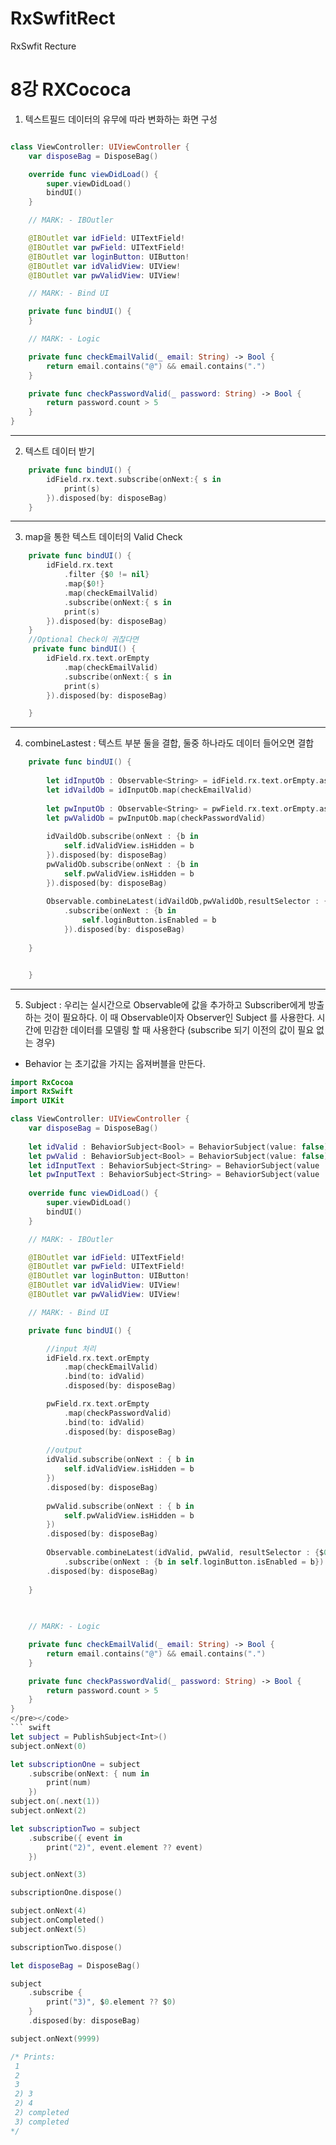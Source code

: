 # RxSwfitRect
RxSwfit Recture

8강 RXCococa
===========
1. 텍스트필드 데이터의 유무에 따라 변화하는 화면 구성
``` swift

class ViewController: UIViewController {
    var disposeBag = DisposeBag()

    override func viewDidLoad() {
        super.viewDidLoad()
        bindUI()
    }

    // MARK: - IBOutler

    @IBOutlet var idField: UITextField!
    @IBOutlet var pwField: UITextField!
    @IBOutlet var loginButton: UIButton!
    @IBOutlet var idValidView: UIView!
    @IBOutlet var pwValidView: UIView!

    // MARK: - Bind UI

    private func bindUI() {
    }

    // MARK: - Logic

    private func checkEmailValid(_ email: String) -> Bool {
        return email.contains("@") && email.contains(".")
    }

    private func checkPasswordValid(_ password: String) -> Bool {
        return password.count > 5
    }
}
```
* * *
2. 텍스트 데이터 받기
``` swift
    private func bindUI() {
        idField.rx.text.subscribe(onNext:{ s in
            print(s)
        }).disposed(by: disposeBag)
    }
```
* * *
3. map을 통한 텍스트 데이터의 Valid Check
``` swift
    private func bindUI() {
        idField.rx.text
            .filter {$0 != nil}
            .map{$0!}
            .map(checkEmailValid)
            .subscribe(onNext:{ s in
            print(s)
        }).disposed(by: disposeBag)
    }
    //Optional Check이 귀찮다면
     private func bindUI() {
        idField.rx.text.orEmpty
            .map(checkEmailValid)
            .subscribe(onNext:{ s in
            print(s)
        }).disposed(by: disposeBag)

    }
```
* * *
4. combineLastest : 텍스트 부분 둘을 결합, 둘중 하나라도 데이터 들어오면 결합
``` swift
    private func bindUI() {
    
        let idInputOb : Observable<String> = idField.rx.text.orEmpty.asObservable()
        let idVaildOb = idInputOb.map(checkEmailValid)
        
        let pwInputOb : Observable<String> = pwField.rx.text.orEmpty.asObservable()
        let pwValidOb = pwInputOb.map(checkPasswordValid)
        
        idVaildOb.subscribe(onNext : {b in
            self.idValidView.isHidden = b
        }).disposed(by: disposeBag)
        pwValidOb.subscribe(onNext : {b in
            self.pwValidView.isHidden = b
        }).disposed(by: disposeBag)
        
        Observable.combineLatest(idVaildOb,pwValidOb,resultSelector : {b1, b2 in b1 && b2})
            .subscribe(onNext : {b in
                self.loginButton.isEnabled = b
            }).disposed(by: disposeBag)
        
    }


    }
```
* * *
5. Subject : 우리는 실시간으로 Observable에 값을 추가하고 Subscriber에게 방출하는 것이 필요하다. 이 때 Observable이자 Observer인 Subject 를 사용한다. 시간에 민감한 데이터를 모델링 할 때 사용한다 (subscribe 되기 이전의 값이 필요 없는 경우)
* Behavior 는 초기값을 가지는 옵져버블을 만든다.
``` swift
import RxCocoa
import RxSwift
import UIKit

class ViewController: UIViewController {
    var disposeBag = DisposeBag()
    
    let idValid : BehaviorSubject<Bool> = BehaviorSubject(value: false)
    let pwValid : BehaviorSubject<Bool> = BehaviorSubject(value: false)
    let idInputText : BehaviorSubject<String> = BehaviorSubject(value : "")
    let pwInputText : BehaviorSubject<String> = BehaviorSubject(value : "")
    
    override func viewDidLoad() {
        super.viewDidLoad()
        bindUI()
    }

    // MARK: - IBOutler

    @IBOutlet var idField: UITextField!
    @IBOutlet var pwField: UITextField!
    @IBOutlet var loginButton: UIButton!
    @IBOutlet var idValidView: UIView!
    @IBOutlet var pwValidView: UIView!

    // MARK: - Bind UI

    private func bindUI() {

        //input 처리
        idField.rx.text.orEmpty
            .map(checkEmailValid)
            .bind(to: idValid)
            .disposed(by: disposeBag)

        pwField.rx.text.orEmpty
            .map(checkPasswordValid)
            .bind(to: idValid)
            .disposed(by: disposeBag)
        
        //output
        idValid.subscribe(onNext : { b in
            self.idValidView.isHidden = b
        })
        .disposed(by: disposeBag)
        
        pwValid.subscribe(onNext : { b in
            self.pwValidView.isHidden = b
        })
        .disposed(by: disposeBag)
        
        Observable.combineLatest(idValid, pwValid, resultSelector : {$0 && $1})
            .subscribe(onNext : {b in self.loginButton.isEnabled = b})
        .disposed(by: disposeBag)
        
    }
    
    

    // MARK: - Logic

    private func checkEmailValid(_ email: String) -> Bool {
        return email.contains("@") && email.contains(".")
    }

    private func checkPasswordValid(_ password: String) -> Bool {
        return password.count > 5
    }
}
</pre></code>
``` swift
let subject = PublishSubject<Int>()
subject.onNext(0)

let subscriptionOne = subject
    .subscribe(onNext: { num in
        print(num)
    })
subject.on(.next(1))
subject.onNext(2)

let subscriptionTwo = subject
    .subscribe({ event in
        print("2)", event.element ?? event)
    })

subject.onNext(3)

subscriptionOne.dispose()

subject.onNext(4)
subject.onCompleted()
subject.onNext(5)

subscriptionTwo.dispose()

let disposeBag = DisposeBag()

subject
    .subscribe {
        print("3)", $0.element ?? $0)
    }
    .disposed(by: disposeBag)

subject.onNext(9999)

/* Prints:
 1
 2
 3
 2) 3
 2) 4
 2) completed
 3) completed
*/
```

